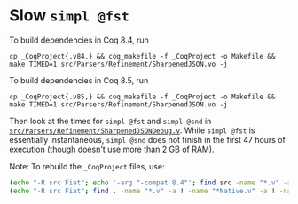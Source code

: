 # Slow `simpl @fst`

To build dependencies in Coq 8.4, run
```
cp _CoqProject{.v84,} && coq_makefile -f _CoqProject -o Makefile && make TIMED=1 src/Parsers/Refinement/SharpenedJSON.vo -j
```

To build dependencies in Coq 8.5, run
```
cp _CoqProject{.v85,} && coq_makefile -f _CoqProject -o Makefile && make TIMED=1 src/Parsers/Refinement/SharpenedJSON.vo -j
```

Then look at the times for `simpl @fst` and `simpl @snd` in
[`src/Parsers/Refinement/SharpenedJSONDebug.v`](./src/Parsers/Refinement/SharpenedJSONDebug.v).
While `simpl @fst` is essentially instantaneous, `simpl @snd` does not
finish in the first 47 hours of execution (though doesn't use more
than 2 GB of RAM).

Note: To rebuild the `_CoqProject` files, use:
```bash
(echo "-R src Fiat"; echo '-arg "-compat 8.4"'; find src -name "*.v" -a ! -name "*#*") > _CoqProject.v85
(echo "-R src Fiat"; find . -name "*.v" -a ! -name "*Native.v" -a ! -name "*#*") > _CoqProject.v84
```
